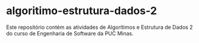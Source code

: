 # algoritimo-estrutura-dados-2
Este repositório contém as atividades de Algorítimos e Estrutura de Dados 2 do curso de Engenharia de Software da PUC Minas.
